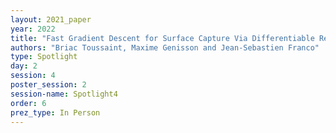 ```yaml
---
layout: 2021_paper
year: 2022
title: "Fast Gradient Descent for Surface Capture Via Differentiable Rendering"
authors: "Briac Toussaint, Maxime Genisson and Jean-Sebastien Franco"
type: Spotlight
day: 2
session: 4
poster_session: 2
session-name: Spotlight4
order: 6
prez_type: In Person
---
```

